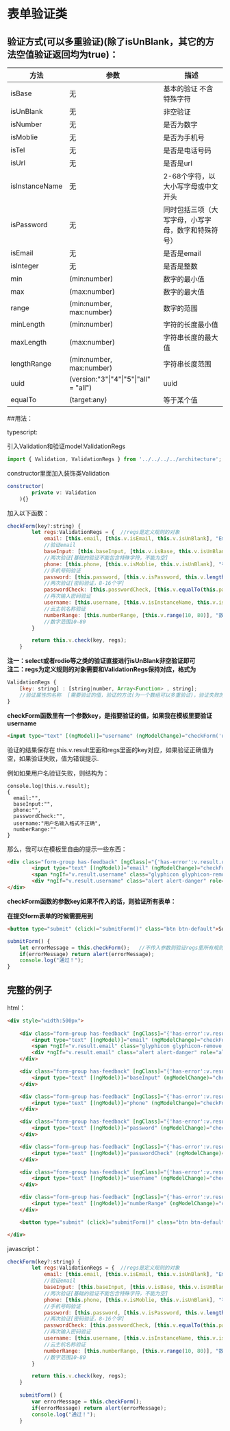 # 表单验证类



## 验证方式(可以多重验证)(除了isUnBlank，其它的方法空值验证返回均为true)：

| 方法             | 参数                                     | 描述                        |
| -------------- | -------------------------------------- | ------------------------- |
| isBase         | 无                                      | 基本的验证 不含特殊字符          |
| isUnBlank      | 无                                      | 非空验证                      |
| isNumber       | 无                                      | 是否为数字                  |
| isMoblie       | 无                                      | 是否为手机号                  |
| isTel          | 无                                      | 是否是电话号码               |
| isUrl          | 无                                      | 是否是url             |
| isInstanceName | 无                                      | 2-68个字符，以大小写字母或中文开头     |
| isPassword     | 无                                      | 同时包括三项（大写字母，小写字母，数字和特殊符号）|
| isEmail        | 无                                      | 是否是email                 |
| isInteger      | 无                                      | 是否是整数             |
| min            | (min:number)                           | 数字的最小值                    |
| max            | (max:number)                           | 数字的最大值                    |
| range          | (min:number, max:number)               | 数字的范围                     |
| minLength      | (min:number)                           | 字符的长度最小值                  |
| maxLength      | (max:number)                           | 字符串长度的最大值                 |
| lengthRange    | (min:number, max:number)               | 字符串长度范围                   |
| uuid           | (version:"3"\|"4"\|"5"\|"all" = "all") | uuid                      |
| equalTo        | (target:any)                           | 等于某个值                     |



##用法：


typescript:

引入Validation和验证model:ValidationRegs

```javascript
import { Validation, ValidationRegs } from '../../../../architecture';
```

constructor里面加入装饰类Validation

```javascript
constructor(
		private v: Validation
	){}
```

加入以下函数：

```javascript
checkForm(key?:string) {
		let regs:ValidationRegs = {  //regs是定义规则的对象
			email: [this.email, [this.v.isEmail, this.v.isUnBlank], "Email输入不正确"], 
  			//验证email
			baseInput: [this.baseInput, [this.v.isBase, this.v.isUnBlank], "不能包含特殊字符"],
  			//两次验证[基础的验证不能包含特殊字符，不能为空]
			phone: [this.phone, [this.v.isMoblie, this.v.isUnBlank], "手机号码输入不正确"],
  			//手机号码验证
			password: [this.password, [this.v.isPassword, this.v.lengthRange(8, 16)], "密码输入不正确"],
  			//两次验证[密码验证，8-16个字]
			passwordCheck: [this.passwordCheck, [this.v.equalTo(this.password)], "两次密码输入不一致"],
  			//再次输入密码验证
			username: [this.username, [this.v.isInstanceName, this.v.isBase], "用户名输入格式不正确"],
  			//云主机名称验证
			numberRange: [this.numberRange, [this.v.range(10, 80)], "数字范围不对"],
  			//数字范围10-80
		}

		return this.v.check(key, regs);
	}
```
**注一：select或者rodio等之类的验证直接进行isUnBlank非空验证即可**  
**注二：regs为定义规则的对象需要和ValidationRegs保持对应，格式为**

```javascript
ValidationRegs {
    [key: string] : [string|number, Array<Function> , string];
  	//验证属性的名称  [需要验证的值，验证的方法(为一个数组可以多重验证)，验证失败的提示]
}
```

**checkForm函数里有一个参数key，是指要验证的值，如果我在模板里要验证username**

```html
<input type="text" [(ngModel)]="username" (ngModelChange)="checkForm('username')" placeholder="用户名" class="form-control">
```

验证的结果保存在 this.v.result里面和regs里面的key对应，如果验证正确值为空，如果验证失败，值为错误提示.

例如如果用户名验证失败，则结构为：

```
console.log(this.v.result);
{
  email:"",
  baseInput:"",
  phone:"",
  passwordCheck:"",
  username:"用户名输入格式不正确",
  numberRange:""
}
```

那么，我可以在模板里自由的提示一些东西：

```html
<div class="form-group has-feedback" [ngClass]="{'has-error':v.result.username}">
		<input type="text" [(ngModel)]="email" (ngModelChange)="checkForm('username')" placeholder="用户名" class="form-control">
		<span *ngIf="v.result.username" class="glyphicon glyphicon-remove form-control-feedback"></span>
		<div *ngIf="v.result.username" class="alert alert-danger" role="alert">{{v.result.username}}</div>
</div>
```

**checkForm函数的参数key如果不传入的话，则验证所有表单：**

**在提交form表单的时候需要用到**

```html
<button type="submit" (click)="submitForm()" class="btn btn-default">Submit</button>
```

```javascript
submitForm() {
	let errorMessage = this.checkForm();   //不传入参数则验证regs里所有规则
	if(errorMessage) return alert(errorMessage);
	console.log("通过！");
}
```





## 完整的例子

html：

```html
<div style="width:500px">
	
	<div class="form-group has-feedback" [ngClass]="{'has-error':v.result.email}">
		<input type="text" [(ngModel)]="email" (ngModelChange)="checkForm('email')" placeholder="邮箱" class="form-control">
		<span *ngIf="v.result.email" class="glyphicon glyphicon-remove form-control-feedback"></span>
		<div *ngIf="v.result.email" class="alert alert-danger" role="alert">{{v.result.email}}</div>
	</div>

	<div class="form-group has-feedback" [ngClass]="{'has-error':v.result.baseInput}">
		<input type="text" [(ngModel)]="baseInput" (ngModelChange)="checkForm('baseInput')" placeholder="基本表单不包含特殊字符" class="form-control">
	</div>

	<div class="form-group has-feedback" [ngClass]="{'has-error':v.result.phone}">
		<input type="text" [(ngModel)]="phone" (ngModelChange)="checkForm('phone')" placeholder="手机号" class="form-control">
	</div>

	<div class="form-group has-feedback" [ngClass]="{'has-error':v.result.password}">
		<input type="text" [(ngModel)]="password" (ngModelChange)="checkForm('password')" placeholder="密码" class="form-control">
	</div>

	<div class="form-group has-feedback" [ngClass]="{'has-error':v.result.passwordCheck}">
		<input type="text" [(ngModel)]="passwordCheck" (ngModelChange)="checkForm('passwordCheck')" placeholder="再次输入密码" class="form-control">
	</div>

	<div class="form-group has-feedback" [ngClass]="{'has-error':v.result.username}">
		<input type="text" [(ngModel)]="username" (ngModelChange)="checkForm('username')" placeholder="用户名" class="form-control">
	</div>

	<div class="form-group has-feedback" [ngClass]="{'has-error':v.result.numberRange}">
		<input type="text" [(ngModel)]="numberRange" (ngModelChange)="checkForm('numberRange')" placeholder="大于10小于80" class="form-control">
	</div>

	<button type="submit" (click)="submitForm()" class="btn btn-default">Submit</button>

</div>
```

javascript：

```javascript
checkForm(key?:string) {
		let regs:ValidationRegs = {  //regs是定义规则的对象
			email: [this.email, [this.v.isEmail, this.v.isUnBlank], "Email输入不正确"], 
  			//验证email
			baseInput: [this.baseInput, [this.v.isBase, this.v.isUnBlank], "不能包含特殊字符"],
  			//两次验证[基础的验证不能包含特殊字符，不能为空]
			phone: [this.phone, [this.v.isMoblie, this.v.isUnBlank], "手机号码输入不正确"],
  			//手机号码验证
			password: [this.password, [this.v.isPassword, this.v.lengthRange(8, 16)], "密码输入不正确"],
  			//两次验证[密码验证，8-16个字]
			passwordCheck: [this.passwordCheck, [this.v.equalTo(this.password)], "两次密码输入不一致"],
  			//再次输入密码验证
			username: [this.username, [this.v.isInstanceName, this.v.isBase], "用户名输入格式不正确"],
  			//云主机名称验证
			numberRange: [this.numberRange, [this.v.range(10, 80)], "数字范围不对"],
  			//数字范围10-80
		}

		return this.v.check(key, regs);
	}
    
    submitForm() {
		var errorMessage = this.checkForm();
		if(errorMessage) return alert(errorMessage);
		console.log("通过！");
	}
```
